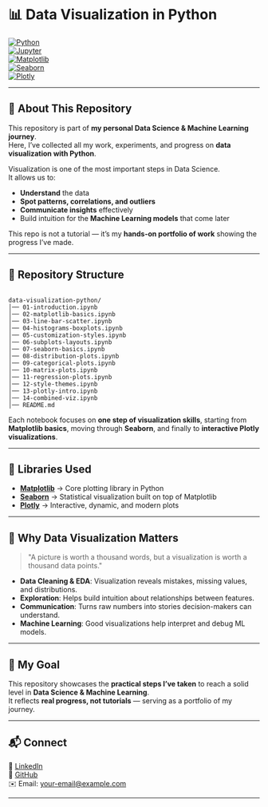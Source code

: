 # 📊 Data Visualization in Python  

[![Python](https://img.shields.io/badge/Python-3.8+-blue.svg?logo=python&logoColor=white)](https://www.python.org/)  
[![Jupyter](https://img.shields.io/badge/Notebook-Jupyter-orange.svg?logo=jupyter)](https://jupyter.org/)  
[![Matplotlib](https://img.shields.io/badge/Matplotlib-Data%20Viz-blue.svg?logo=plotly&logoColor=white)](https://matplotlib.org/)  
[![Seaborn](https://img.shields.io/badge/Seaborn-Statistical%20Plots-teal.svg?logo=python&logoColor=white)](https://seaborn.pydata.org/)  
[![Plotly](https://img.shields.io/badge/Plotly-Interactive%20Viz-pink.svg?logo=plotly&logoColor=white)](https://plotly.com/python/)  

---

## 🌟 About This Repository  

This repository is part of **my personal Data Science & Machine Learning journey**.  
Here, I’ve collected all my work, experiments, and progress on **data visualization with Python**.  

Visualization is one of the most important steps in Data Science.  
It allows us to:  
- **Understand** the data  
- **Spot patterns, correlations, and outliers**  
- **Communicate insights** effectively  
- Build intuition for the **Machine Learning models** that come later  

This repo is not a tutorial — it’s my **hands-on portfolio of work** showing the progress I’ve made.  

---

## 📂 Repository Structure  

```

data-visualization-python/
│── 01-introduction.ipynb
│── 02-matplotlib-basics.ipynb
│── 03-line-bar-scatter.ipynb
│── 04-histograms-boxplots.ipynb
│── 05-customization-styles.ipynb
│── 06-subplots-layouts.ipynb
│── 07-seaborn-basics.ipynb
│── 08-distribution-plots.ipynb
│── 09-categorical-plots.ipynb
│── 10-matrix-plots.ipynb
│── 11-regression-plots.ipynb
│── 12-style-themes.ipynb
│── 13-plotly-intro.ipynb
│── 14-combined-viz.ipynb
│── README.md

```

Each notebook focuses on **one step of visualization skills**, starting from **Matplotlib basics**, moving through **Seaborn**, and finally to **interactive Plotly visualizations**.  

---

## 🚀 Libraries Used  

- **[Matplotlib](https://matplotlib.org/)** → Core plotting library in Python  
- **[Seaborn](https://seaborn.pydata.org/)** → Statistical visualization built on top of Matplotlib  
- **[Plotly](https://plotly.com/python/)** → Interactive, dynamic, and modern plots  

---

## 🎯 Why Data Visualization Matters  

> "A picture is worth a thousand words, but a visualization is worth a thousand data points."  

- **Data Cleaning & EDA**: Visualization reveals mistakes, missing values, and distributions.  
- **Exploration**: Helps build intuition about relationships between features.  
- **Communication**: Turns raw numbers into stories decision-makers can understand.  
- **Machine Learning**: Good visualizations help interpret and debug ML models.  

---

## 📌 My Goal  

This repository showcases the **practical steps I’ve taken** to reach a solid level in **Data Science & Machine Learning**.  
It reflects **real progress, not tutorials** — serving as a portfolio of my journey.  

---

## 📬 Connect  

💼 [LinkedIn](https://www.linkedin.com/)  
🐙 [GitHub](https://github.com/)  
✉️ Email: your-email@example.com  

---
